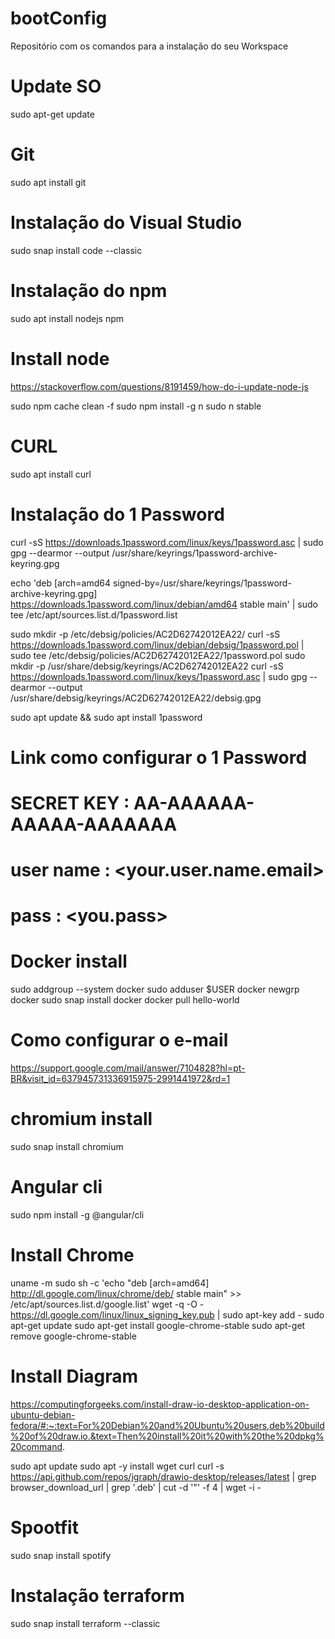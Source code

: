 # bootConfig
Repositório com os comandos para a instalação do seu Workspace

# Update SO

sudo apt-get update

# Git 

sudo apt install git

# Instalação do Visual Studio

sudo snap install code --classic

# Instalação do npm

sudo apt install nodejs npm

# Install node

https://stackoverflow.com/questions/8191459/how-do-i-update-node-js

sudo npm cache clean -f
sudo npm install -g n
sudo n stable

# CURL 

sudo apt install curl

# Instalação do 1 Password

curl -sS https://downloads.1password.com/linux/keys/1password.asc | sudo gpg --dearmor --output /usr/share/keyrings/1password-archive-keyring.gpg

echo 'deb [arch=amd64 signed-by=/usr/share/keyrings/1password-archive-keyring.gpg] https://downloads.1password.com/linux/debian/amd64 stable main' | sudo tee /etc/apt/sources.list.d/1password.list

sudo mkdir -p /etc/debsig/policies/AC2D62742012EA22/
 curl -sS https://downloads.1password.com/linux/debian/debsig/1password.pol | sudo tee /etc/debsig/policies/AC2D62742012EA22/1password.pol
 sudo mkdir -p /usr/share/debsig/keyrings/AC2D62742012EA22
 curl -sS https://downloads.1password.com/linux/keys/1password.asc | sudo gpg --dearmor --output /usr/share/debsig/keyrings/AC2D62742012EA22/debsig.gpg

 sudo apt update && sudo apt install 1password

 # Link como configurar o 1 Password
# 
#  SECRET KEY : AA-AAAAAA-AAAAA-AAAAAAA
# 
#  user name : <your.user.name.email>
# 
#  pass : <you.pass>

# Docker install

 sudo addgroup --system docker
 sudo adduser $USER docker
 newgrp docker
sudo snap install docker
 docker pull hello-world

# Como configurar o e-mail

https://support.google.com/mail/answer/7104828?hl=pt-BR&visit_id=637945731336915975-2991441972&rd=1

# chromium install

sudo snap install chromium

# Angular cli

sudo npm install -g @angular/cli

# Install Chrome

uname -m
sudo sh -c 'echo "deb [arch=amd64] http://dl.google.com/linux/chrome/deb/ stable main" >> /etc/apt/sources.list.d/google.list'
wget -q -O - https://dl.google.com/linux/linux_signing_key.pub | sudo apt-key add -
sudo apt-get update
sudo apt-get install google-chrome-stable
sudo apt-get remove google-chrome-stable

# Install Diagram

https://computingforgeeks.com/install-draw-io-desktop-application-on-ubuntu-debian-fedora/#:~:text=For%20Debian%20and%20Ubuntu%20users,deb%20build%20of%20draw.io.&text=Then%20install%20it%20with%20the%20dpkg%20command.

sudo apt update
sudo apt -y install wget curl
curl -s https://api.github.com/repos/jgraph/drawio-desktop/releases/latest | grep browser_download_url | grep '\.deb' | cut -d '"' -f 4 | wget -i -

# Spootfit

sudo snap install spotify

# Instalação terraform

sudo snap install terraform --classic